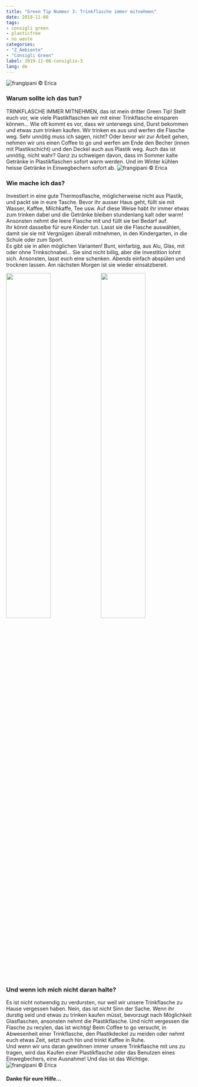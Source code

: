 ```yaml
---
title: "Green Tip Nummer 3: Trinkflasche immer mitnehmen"
date: 2019-11-08
tags:
- consigli green
- plasticfree
- no waste
categories:
- "Z_Ambiente"
- "Consigli Green"
label: 2019-11-08-consiglio-3
lang: de
---
```

![](../2019-11-08-consiglio-green-numero-3/header.jpeg "frangipani © Erica")

<h3>
  <font color="grey">
  </font> Warum sollte ich das tun?
</h3>

TRINKFLASCHE IMMER MITNEHMEN, das ist mein dritter Green Tip! Stellt euch vor, wie viele Plastikflaschen wir mit einer Trinkflasche einsparen können... Wie oft kommt es vor, dass wir unterwegs sind, Durst bekommen und etwas zum trinken kaufen. Wir trinken es aus und werfen die Flasche weg. Sehr unnötig muss ich sagen, nicht? Oder bevor wir zur Arbeit gehen, nehmen wir uns einen Coffee to go und werfen am Ende den Becher (innen mit Plastikschicht) und den Deckel auch aus Plastik weg. Auch das ist unnötig, nicht wahr? Ganz zu schweigen davon, dass im Sommer kalte Getränke in Plastikflaschen sofort warm werden. Und im Winter kühlen heisse Getränke in Einwegbechern sofort ab.
![](../2019-11-08-consiglio-green-numero-3/green4.jpeg "frangipani © Erica")

<h3>
	<font color="grey">
	</font> Wie mache ich das?
</h3>

Investiert in eine gute Thermosflasche, möglicherweise nicht aus Plastik, und packt sie in eure Tasche. Bevor ihr ausser Haus geht, füllt sie mit Wasser, Kaffee, Milchkaffe, Tee usw. Auf diese Weise habt ihr immer etwas zum trinken dabei und die Getränke bleiben stundenlang kalt oder warm! Ansonsten nehmt die leere Flasche mit und füllt sie bei Bedarf auf.
<br />
Ihr könnt dasselbe für eure Kinder tun. Lasst sie die Flasche auswählen, damit sie sie mit Vergnügen überall mitnehmen, in den Kindergarten, in die Schule oder zum Sport.
<br />
Es gibt sie in allen möglichen Varianten! Bunt, einfarbig, aus Alu, Glas, mit oder ohne Trinkschnabel... Sie sind nicht billig, aber die Investition lohnt sich. Ansonsten, lasst euch eine schenken. Abends einfach abspülen und trocknen lassen. Am nächsten Morgen ist sie wieder einsatzbereit.
<p>
  <div style="width: 100%; margin-bottom: 0">
    <img style="float: left; width: 49%; margin-right: 1%" src="../2019-11-08-consiglio-green-numero-3/green1.jpeg" alt="" title="frangipani © Erica" />
    <img style="float: left; width: 49%; margin-left: 1%" src="../2019-11-08-consiglio-green-numero-3/green2.jpeg" alt="" title="frangipani © Erica" />
    <div style="clear: both"></div>
  </div>
</p>

<h3>
  <font color="grey">
  </font> Und wenn ich mich nicht daran halte?
</h3>

Es ist nicht notwendig zu verdursten, nur weil wir unsere Trinkflasche zu Hause vergessen haben. Nein, das ist nicht Sinn der Sache. Wenn ihr durstig seid und etwas zu trinken kaufen müsst, bevorzugt nach Möglichkeit Glasflaschen, ansonsten nehmt die Plastikflasche. Und nicht vergessen die Flasche zu recylen, das ist wichtig! Beim Coffee to go versucht, in Abwesenheit einer Trinkflasche, den Plastikdeckel zu meiden oder nehmt euch etwas Zeit, setzt euch hin und trinkt Kaffee in Ruhe.
<br />
Und wenn wir uns daran gewöhnen immer unsere Trinkflasche mit uns zu tragen, wird das Kaufen einer Plastikflasche oder das Benutzen eines Einwegbechers, eine Ausnahme! Und das ist das Wichtige.
![](../2019-11-08-consiglio-green-numero-3/green3.jpeg "frangipani © Erica")

<h4>Danke für eure Hilfe...
  <font color="green">
    <i class="fa fa-smile-o"></i>
  </font>
</h4>
